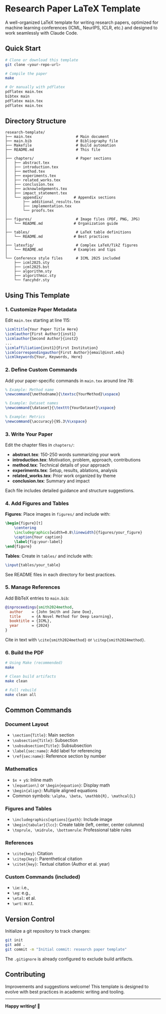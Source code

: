 # Research Paper LaTeX Template

A well-organized LaTeX template for writing research papers, optimized for machine learning conferences (ICML, NeurIPS, ICLR, etc.) and designed to work seamlessly with Claude Code.

## Quick Start

```bash
# Clone or download this template
git clone <your-repo-url>

# Compile the paper
make

# Or manually with pdflatex
pdflatex main.tex
bibtex main
pdflatex main.tex
pdflatex main.tex
```

## Directory Structure

```
research-template/
├── main.tex                    # Main document
├── main.bib                    # Bibliography file
├── Makefile                    # Build automation
├── README.md                   # This file
│
├── chapters/                   # Paper sections
│   ├── abstract.tex
│   ├── introduction.tex
│   ├── method.tex
│   ├── experiments.tex
│   ├── related_works.tex
│   ├── conclusion.tex
│   ├── acknowledgements.tex
│   ├── impact_statement.tex
│   └── appendix/              # Appendix sections
│       ├── additional_results.tex
│       ├── implementation.tex
│       └── proofs.tex
│
├── figures/                    # Image files (PDF, PNG, JPG)
│   └── README.md              # Organization guide
│
├── tables/                     # LaTeX table definitions
│   └── README.md              # Best practices
│
├── latexfig/                   # Complex LaTeX/TikZ figures
│   └── README.md              # Examples and tips
│
└── Conference style files      # ICML 2025 included
    ├── icml2025.sty
    ├── icml2025.bst
    ├── algorithm.sty
    ├── algorithmic.sty
    └── fancyhdr.sty
```

## Using This Template

### 1. Customize Paper Metadata

Edit `main.tex` starting at line 115:

```latex
\icmltitle{Your Paper Title Here}
\icmlauthor{First Author}{inst1}
\icmlauthor{Second Author}{inst2}
...
\icmlaffiliation{inst1}{First Institution}
\icmlcorrespondingauthor{First Author}{email@inst.edu}
\icmlkeywords{Your, Keywords, Here}
```

### 2. Define Custom Commands

Add your paper-specific commands in `main.tex` around line 78:

```latex
% Example: Method name
\newcommand{\methodname}{\textsc{YourMethod}\xspace}

% Example: Dataset names
\newcommand{\dataset}{\texttt{YourDataset}\xspace}

% Example: Metrics
\newcommand{\accuracy}{95.3\%\xspace}
```

### 3. Write Your Paper

Edit the chapter files in `chapters/`:
- **abstract.tex**: 150-250 words summarizing your work
- **introduction.tex**: Motivation, problem, approach, contributions
- **method.tex**: Technical details of your approach
- **experiments.tex**: Setup, results, ablations, analysis
- **related_works.tex**: Prior work organized by theme
- **conclusion.tex**: Summary and impact

Each file includes detailed guidance and structure suggestions.

### 4. Add Figures and Tables

**Figures**: Place images in `figures/` and include with:
```latex
\begin{figure}[t]
    \centering
    \includegraphics[width=0.8\linewidth]{figures/your_figure}
    \caption{Your caption}
    \label{fig:your-label}
\end{figure}
```

**Tables**: Create in `tables/` and include with:
```latex
\input{tables/your_table}
```

See README files in each directory for best practices.

### 5. Manage References

Add BibTeX entries to `main.bib`:

```bibtex
@inproceedings{smith2024method,
  author    = {John Smith and Jane Doe},
  title     = {A Novel Method for Deep Learning},
  booktitle = {ICML},
  year      = {2024}
}
```

Cite in text with `\cite{smith2024method}` or `\citep{smith2024method}`.

### 6. Build the PDF

```bash
# Using Make (recommended)
make

# Clean build artifacts
make clean

# Full rebuild
make clean all
```

## Common Commands

### Document Layout
- `\section{Title}`: Main section
- `\subsection{Title}`: Subsection
- `\subsubsection{Title}`: Subsubsection
- `\label{sec:name}`: Add label for referencing
- `\ref{sec:name}`: Reference section by number

### Mathematics
- `$x + y$`: Inline math
- `\[equation\]` or `\begin{equation}`: Display math
- `\begin{align}`: Multiple aligned equations
- Common symbols: `\alpha, \beta, \mathbb{R}, \mathcal{L}`

### Figures and Tables
- `\includegraphics[options]{path}`: Include image
- `\begin{tabular}{lcc}`: Create table (left, center, center columns)
- `\toprule, \midrule, \bottomrule`: Professional table rules

### References
- `\cite{key}`: Citation
- `\citep{key}`: Parenthetical citation
- `\citet{key}`: Textual citation (Author et al. year)

### Custom Commands (included)
- `\ie`: i.e.,
- `\eg`: e.g.,
- `\etal`: et al.
- `\wrt`: w.r.t.

## Version Control

Initialize a git repository to track changes:

```bash
git init
git add .
git commit -m "Initial commit: research paper template"
```

The `.gitignore` is already configured to exclude build artifacts.

## Contributing

Improvements and suggestions welcome! This template is designed to evolve with best practices in academic writing and tooling.

---

**Happy writing! 🚀**
